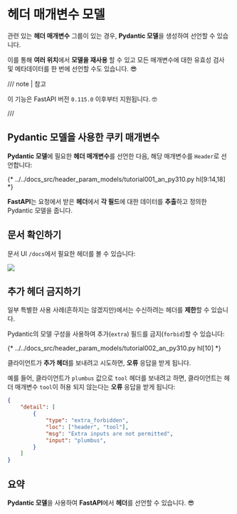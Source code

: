 # 헤더 매개변수 모델

관련 있는 **헤더 매개변수** 그룹이 있는 경우, **Pydantic 모델**을 생성하여 선언할 수 있습니다.

이를 통해 **여러 위치**에서 **모델을 재사용** 할 수 있고 모든 매개변수에 대한 유효성 검사 및 메타데이터를 한 번에 선언할 수도 있습니다. 😎

/// note | 참고

이 기능은 FastAPI 버전 `0.115.0` 이후부터 지원됩니다. 🤓

///

## Pydantic 모델을 사용한 쿠키 매개변수

**Pydantic 모델**에 필요한 **헤더 매개변수**를 선언한 다음, 해당 매개변수를 `Header`로 선언합니다:

{* ../../docs_src/header_param_models/tutorial001_an_py310.py hl[9:14,18] *}

**FastAPI**는 요청에서 받은 **헤더**에서 **각 필드**에 대한 데이터를 **추출**하고 정의한 Pydantic 모델을 줍니다.

## 문서 확인하기

문서 UI `/docs`에서 필요한 헤더를 볼 수 있습니다:

<div class="screenshot">
<img src="/img/tutorial/header-param-models/image01.png">
</div>

## 추가 헤더 금지하기

일부 특별한 사용 사례(흔하지는 않겠지만)에서는 수신하려는 헤더를 **제한**할 수 있습니다.

Pydantic의 모델 구성을 사용하여 추가(`extra`) 필드를 금지(`forbid`)할 수 있습니다:

{* ../../docs_src/header_param_models/tutorial002_an_py310.py hl[10] *}

클라이언트가 **추가 헤더**를 보내려고 시도하면, **오류** 응답을 받게 됩니다.

예를 들어, 클라이언트가 `plumbus` 값으로 `tool` 헤더를 보내려고 하면, 클라이언트는 헤더 매개변수 `tool`이 허용 되지 않는다는 **오류** 응답을 받게 됩니다:

```json
{
    "detail": [
        {
            "type": "extra_forbidden",
            "loc": ["header", "tool"],
            "msg": "Extra inputs are not permitted",
            "input": "plumbus",
        }
    ]
}
```

## 요약

**Pydantic 모델**을 사용하여 **FastAPI**에서 **헤더**를 선언할 수 있습니다. 😎

